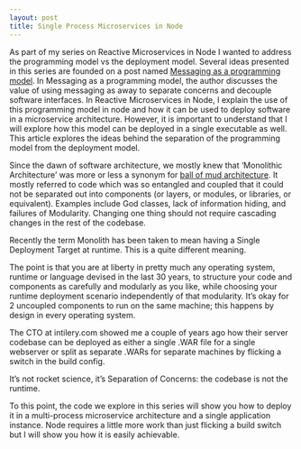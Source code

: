 ```yaml
---
layout: post
title: Single Process Microservices in Node
---
```


As part of my series on Reactive Microservices in Node I wanted to address the programming model vs the deployment model. Several ideas presented in this series are founded on a post named [Messaging as a programming model](http://eventuallyconsistent.net/2013/08/12/messaging-as-a-programming-model-part-1/).  In Messaging as a programming model, the author discusses the value of using messaging as away to separate concerns and decouple software interfaces. In Reactive Microservices in Node, I explain the use of this programming model in node and how it can be used to deploy software in a microservice architecture. However, it is important to understand that I will explore how this model can be deployed in a single executable as well.  This article explores the ideas behind the separation of the programming model from the deployment model.

Since the dawn of software architecture, we mostly knew that ‘Monolithic Architecture’ was more or less a synonym for [ball of mud architecture](http://en.m.wikipedia.org/wiki/Big_ball_of_mud). It mostly referred to code which was so entangled and coupled that it could not be separated out into components (or layers, or modules, or libraries, or equivalent). Examples include God classes, lack of information hiding, and failures of Modularity. Changing one thing should not require cascading changes in the rest of the codebase.

Recently the term Monolith has been taken to mean having a Single Deployment Target at runtime. This is a quite different meaning.

The point is that you are at liberty in pretty much any operating system, runtime or language devised in the last 30 years, to structure your code and components as carefully and modularly as you like, while choosing your runtime deployment scenario independently of that modularity. It’s okay for 2 uncoupled components to run on the same machine; this happens by design in every operating system.

The CTO at intilery.com showed me a couple of years ago how their server codebase can be deployed as either a single .WAR file for a single webserver or split as separate .WARs for separate machines by flicking a switch in the build config.

It’s not rocket science, it’s Separation of Concerns: the codebase is not the runtime.

To this point, the code we explore in this series will show you how to deploy it in a multi-process microservice architecture and a single application instance. Node requires a little more work than just flicking a build switch but I will show you how it is easily achievable.
